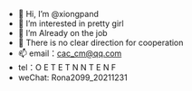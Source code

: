 - 👋 Hi, I’m @xiongpand
- 👀 I’m interested in pretty girl
- 🌱 I’m Already on the job
- 💞️ There is no clear direction for cooperation
- 📫 email：cac_cm@qq.com
- tel：O E T E T N N T E N F
- weChat: Rona2099_20211231

<!---
xiongpand/xiongpand is a ✨ special ✨ repository because its `README.md` (this file) appears on your GitHub profile.
You can click the Preview link to take a look at your changes.
--->
